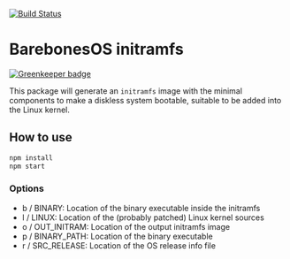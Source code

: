 [![Build Status](https://semaphoreci.com/api/v1/piranna/barebonesos-initramfs/branches/master/badge.svg)](https://semaphoreci.com/piranna/barebonesos-initramfs)

# BarebonesOS initramfs

[![Greenkeeper badge](https://badges.greenkeeper.io/piranna/barebonesos-initramfs.svg)](https://greenkeeper.io/)

This package will generate an `initramfs` image with the minimal components to
make a diskless system bootable, suitable to be added into the Linux kernel.


## How to use

```sh
npm install
npm start
```

### Options

- b / BINARY: Location of the binary executable inside the initramfs
- l / LINUX: Location of the (probably patched) Linux kernel sources
- o / OUT_INITRAM: Location of the output initramfs image
- p / BINARY_PATH: Location of the binary executable
- r / SRC_RELEASE: Location of the OS release info file
